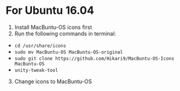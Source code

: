 # For Ubuntu 16.04

1. Install MacBuntu-OS icons first
2. Run the following commands in terminal:
- `cd /usr/share/icons`
- `sudo mv MacBuntu-OS MacBuntu-OS-original`
- `sudo git clone https://github.com/Hikari9/MacBuntu-OS-Icons MacBuntu-OS`
- `unity-tweak-tool`

3. Change icons to MacBuntu-OS
